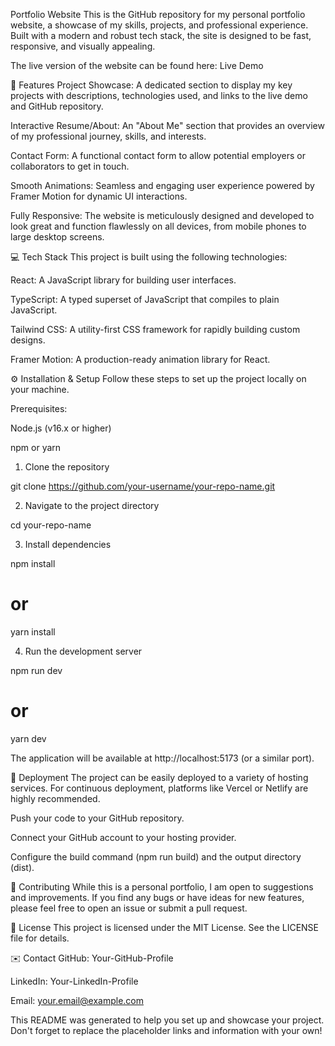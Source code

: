 Portfolio Website
This is the GitHub repository for my personal portfolio website, a showcase of my skills, projects, and professional experience. Built with a modern and robust tech stack, the site is designed to be fast, responsive, and visually appealing.

The live version of the website can be found here: Live Demo

🚀 Features
Project Showcase: A dedicated section to display my key projects with descriptions, technologies used, and links to the live demo and GitHub repository.

Interactive Resume/About: An "About Me" section that provides an overview of my professional journey, skills, and interests.

Contact Form: A functional contact form to allow potential employers or collaborators to get in touch.

Smooth Animations: Seamless and engaging user experience powered by Framer Motion for dynamic UI interactions.

Fully Responsive: The website is meticulously designed and developed to look great and function flawlessly on all devices, from mobile phones to large desktop screens.

💻 Tech Stack
This project is built using the following technologies:

React: A JavaScript library for building user interfaces.

TypeScript: A typed superset of JavaScript that compiles to plain JavaScript.

Tailwind CSS: A utility-first CSS framework for rapidly building custom designs.

Framer Motion: A production-ready animation library for React.

⚙️ Installation & Setup
Follow these steps to set up the project locally on your machine.

Prerequisites:

Node.js (v16.x or higher)

npm or yarn

1. Clone the repository

git clone https://github.com/your-username/your-repo-name.git

2. Navigate to the project directory

cd your-repo-name

3. Install dependencies

npm install
# or
yarn install

4. Run the development server

npm run dev
# or
yarn dev

The application will be available at http://localhost:5173 (or a similar port).

🚀 Deployment
The project can be easily deployed to a variety of hosting services. For continuous deployment, platforms like Vercel or Netlify are highly recommended.

Push your code to your GitHub repository.

Connect your GitHub account to your hosting provider.

Configure the build command (npm run build) and the output directory (dist).

🤝 Contributing
While this is a personal portfolio, I am open to suggestions and improvements. If you find any bugs or have ideas for new features, please feel free to open an issue or submit a pull request.

📄 License
This project is licensed under the MIT License. See the LICENSE file for details.

✉️ Contact
GitHub: Your-GitHub-Profile

LinkedIn: Your-LinkedIn-Profile

Email: your.email@example.com

This README was generated to help you set up and showcase your project. Don't forget to replace the placeholder links and information with your own!
